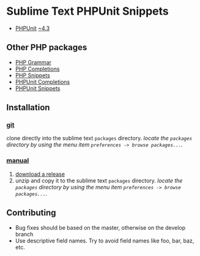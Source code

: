Sublime Text PHPUnit Snippets
=============================

- [PHPUnit](http://phpunit.de) [~4.3](http://semver.org)

Other PHP packages
------------------

* [PHP Grammar](https://github.com/gerardroche/sublime-php-grammar)
* [PHP Completions](https://github.com/gerardroche/sublime-phpck)
* [PHP Snippets](https://github.com/gerardroche/sublime-php-snippets)
* [PHPUnit Completions](https://github.com/gerardroche/sublime-phpunitck)
* [PHPUnit Snippets](https://github.com/gerardroche/sublime-phpunit-snippets)

Installation
------------

### [git](http://git-scm.com)

clone directly into the sublime text `packages` directory.  *locate the
`packages` directory by using the menu item
`preferences -> browse packages...`.*

### [manual](http://www.sublimetext.com/docs/3/packages.html)

1. [download a release](https://github.com/gerardroche/sublime-phpunit-snippets/releases)
2. unzip and copy it to the sublime text `packages` directory.  *locate the
`packages` directory by using the menu item
`preferences -> browse packages...`.*

Contributing
------------

- Bug fixes should be based on the master, otherwise on the develop branch
- Use descriptive field names. Try to avoid field names like foo, bar, baz, etc.
